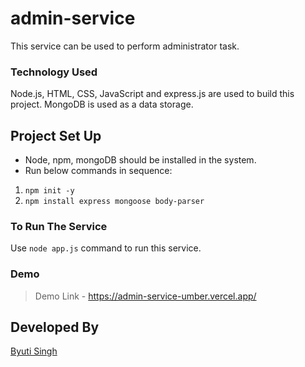 # admin-service
This service can be used to perform administrator task.

### Technology Used
Node.js, HTML, CSS, JavaScript and express.js are used to build this project. MongoDB is used as a data storage.

## Project Set Up
- Node, npm, mongoDB should be installed in the system.
- Run below commands in sequence:
1. `npm init -y`
2. `npm install express mongoose body-parser`

### To Run The Service
Use `node app.js` command to run this service.

### Demo
> Demo Link - https://admin-service-umber.vercel.app/

## Developed By
[Byuti Singh](https://github.com/Byuti-singh)
